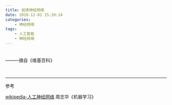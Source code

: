 ```yaml
---
title: 前馈神经网络
date: 2018-12-01 15:20:24
categories: 
    - 神经网络
tags:
    - 人工智能
    - 神经网络
---
```





　　　　　　　　　　　　　　　　　　　　　　　　　　　　　　　　　　　　　　———摘自《维基百科》

<!-- more -->


<br/>

---
参考

[wikipedia-人工神经网络](https://en.wikipedia.org/wiki/Artificial_neural_network)
周志华《机器学习》
